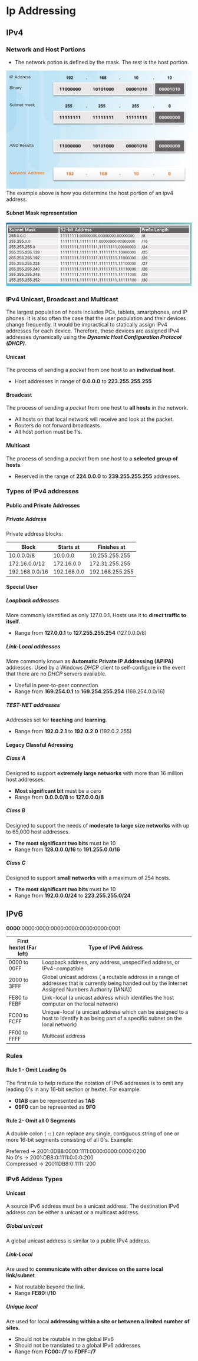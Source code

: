 Ip Addressing
====
## IPv4
### Network and Host Portions
* The network potion is defined by the mask. The rest is the host portion.

![ip address and mask][ipaddress]
The example above is how you determine the host portion of an ipv4 address.

#### Subnet Mask representation
![subnet mask][subnetmask]

### IPv4 Unicast, Broadcast and Multicast
The largest population of hosts includes PCs, tablets, smartphones, and IP phones. It is also often the case that the user population and their devices change frequently. It would be impractical to statically assign IPv4 addresses for each device. Therefore, these devices are assigned IPv4 addresses dynamically using the **_Dynamic Host Configuration Protocol (DHCP)_**.
#### Unicast
The process of sending a _packet_ from one host to an **individual host**.  
* Host addresses in range of **0.0.0.0** to **223.255.255.255**

#### Broadcast
The process of sending a _packet_ from one host to **all hosts** in the network.
* All hosts on that local network will receive and look at the packet.
* Routers do not forward broadcasts.
* All host portion must be 1's.

#### Multicast
The process of sending a _packet_ from one host to a **selected group of hosts**.
* Reserved in the range of **224.0.0.0** to **239.255.255.255** addresses.

### Types of IPv4 addresses
#### Public and Private Addresses
##### Private Address
Private address blocks:

Block         | Starts at   | Finishes at
--------------|-------------|------------
10.0.0.0/8    |10.0.0.0     |10.255.255.255
172.16.0.0/12 |172.16.0.0   |172.31.255.255
192.168.0.0/16|192.168.0.0  |192.168.255.255

#### Special User
##### Loopback addresses
More commonly identified as only 127.0.0.1. Hosts use it to **direct traffic to itself**.
* Range from **127.0.0.1** to **127.255.255.254** (127.0.0.0/8)

##### Link-Local addresses
More commonly known as **Automatic Private IP Addressing (APIPA)** addresses. Used by a Windows _DHCP_ client to self-configure in the event that there are no _DHCP_ servers available.
* Useful in peer-to-peer connection
* Range from **169.254.0.1** to **169.254.255.254** (169.254.0.0/16)

##### TEST-NET addresses
Addresses set for **teaching** and **learning**.
* Range from **192.0.2.1** to **192.0.2.0** (192.0.2.255)

#### Legacy Classful Adressing
##### Class A
Designed to support **extremely large networks** with more than 16 million host addresses.
* **Most significant bit** must be a cero
* Range from **0.0.0.0/8** to **127.0.0.0/8**

##### Class B
Designed to support the needs of **moderate to large size networks** with up to 65,000 host addresses.
* **The most significant two bits** must be 10
* Range from **128.0.0.0/16** to **191.255.0.0/16**

##### Class C
Designed to support **small networks** with a maximum of 254 hosts.
* **The most significant two bits** must be 10
* Range from **192.0.0.0/24** to **223.255.255.0/24**

## IPv6
**0000**:0000:0000:0000:0000:0000:0000:0001

First hextet (Far left) | Type of IPv6 Address
------------------------|---------------------
0000 to 00FF            | Loopback address, any address, unspecified address, or IPv4-compatible
2000 to 3FFF            | Global unicast address ( a routable address in a range of addresses that is currently being handed out by the Internet Assigned Numbers Authority [IANA])
FE80 to FEBF            | Link-local (a unicast address which identifies the host computer on the local network)
FC00 to FCFF            | Unique-local (a unicast address which can be assigned to a host to identify it as being part of a specific subnet on the local network)
FF00 to FFFF            | Multicast address   

### Rules
#### Rule 1 - Omit Leading 0s
The first rule to help reduce the notation of IPv6 addresses is to omit any leading 0's in any 16-bit section or hextet. For example:
* **01AB** can be represented as **1AB**
* **09F0** can be represented as **9F0**

#### Rule 2- Omit all 0 Segments
A double colon ( **::** ) can replace any single, contiguous string of one or more 16-bit segments consisting of all 0's. Example:

Preferred -> 2001:0DB8:0000:1111:0000:0000:0000:0200  
No 0's -> 2001:DB8:0:1111:0:0:0:200   
Compressed -> 2001:DB8:0:1111::200

### IPv6 Addess Types
#### Unicast
A source IPv6 address must be a unicast address. The destination IPv6 address can be either a unicast or a multicast address.

##### Global unicast
A global unicast address is similar to a public IPv4 address.

##### Link-Local
Are used to **communicate with other devices on the same local link/subnet**.
* Not routable beyond the link.
* Range **FE80::/10**

##### Unique local
Are used for local **addressing within a site or between a limited number of sites**.
* Should not be routable in the global IPv6
* Should not be translated to a global IPv6 addresses
* Range from **FC00::/7** to **FDFF::/7**


[ipaddress]: ../img/ipaddressing_ipAddress.png
[subnetmask]: ../img/ipaddressing_subnetRepresentation.png
